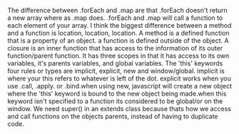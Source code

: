 The difference between .forEach and .map are that .forEach doesn't return a new array where as .map does. .forEach and .map will call a function to each element of your array.
I think the biggest difference between a method and a function is location, location, location. A method is a defined function that is a property of an object. a function is defined outside of the object.
A closure is an inner function that has access to the information of its outer function/parent function. It has three scopes in that it has access to its own variables, it's parents variables, and global variables.
The 'this' keywords four rules or types are implicit, explicit, new and window/global. implicit is where your this refers to whatever is left of the dot. explicit works when you use .call, .apply. or .bind.when using new, javascript will create a new object where the 'this' keyword is bound to the new object being made.when this keyword isn't specified to a function its considered to be global/or on the window.
We need super() in an extends class because thats how we access and call functions on the objects parents, instead of having to duplicate code.
